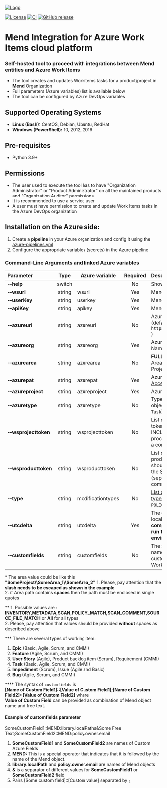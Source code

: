 [![Logo](https://resources.mend.io/mend-sig/logo/mend-dark-logo-horizontal.png)](https://www.mend.io/)  

[![License](https://img.shields.io/badge/License-Apache%202.0-yellowgreen.svg)](https://opensource.org/licenses/Apache-2.0)
[![CI](https://github.com/whitesource-ps/ws-azure-workitems-integration/actions/workflows/ci.yml/badge.svg)](https://github.com/whitesource-ps/ws-azure-workitems-integration/actions/workflows/ci.yml)
[![GitHub release](https://img.shields.io/github/v/release/whitesource-ps/ws-azure-workitems-integration)](https://github.com/whitesource-ps/ws-azure-workitems-integration/releases/latest)  

# Mend Integration for Azure Work Items cloud platform
### Self-hosted tool to proceed with integrations between Mend entities and Azure Work Items 
* The tool creates and updates Workitems tasks for a product\project in **Mend** Organization
* Full parameters (Azure variables) list is available below
* The tool can be configured by Azure DevOps variables
    
## Supported Operating Systems
- **Linux (Bash):**	CentOS, Debian, Ubuntu, RedHat
- **Windows (PowerShell):**	10, 2012, 2016

## Pre-requisites
* Python 3.9+

## Permissions
* The user used to execute the tool has to have "Organization Administrator" or "Product Administrator" on all the maintained products and "Organization Auditor" permissions
* It is recommended to use a service user
* A user must have permission to create and update Work Items tasks in the Azure DevOps organization 

## Installation on the Azure side:
1. Create a **pipeline** in your Azure organization and config it using the [azure-pipelines.yml](https://github.com/whitesource-ps/ws-azure-workitems-integration/blob/master/azure-pipelines.yml)
2. Configure the appropriate variables (secrets) in the Azure pipeline

### Command-Line Arguments and linked Azure variables
| Parameter                          |  Type  | Azure variable    | Required | Description                                                                                                                                                                                                     |
|:-----------------------------------|:------:|-------------------|:--------:|:----------------------------------------------------------------------------------------------------------------------------------------------------------------------------------------------------------------|
| **&#x2011;&#x2011;help**           | switch |                   |    No    | Show help and exit                                                                                                                                                                                              |
| **&#x2011;&#x2011;wsurl**          | string | wsurl             |   Yes    | Mend server URL                                                                                                                                                                                                 |
| **&#x2011;&#x2011;userKey**        | string | userkey           |   Yes    | Mend User Key                                                                                                                                                                                                   |
| **&#x2011;&#x2011;apiKey**         | string | apikey            |   Yes    | Mend API Key                                                                                                                                                                                                    |
| **&#x2011;&#x2011;azureurl**       | string | azureurl          |    No    | Azure Server URL (default: `https://dev.azure.com/` )                                                                                                                                                           | 
| **&#x2011;&#x2011;azureorg**       | string | azureorg          |   Yes    | Azure Organization Name                                                                                                                                                                                         | 
| **&#x2011;&#x2011;azurearea**      | string | azurearea         |    No    | **FULL** path of Azure Area (default: Azure Project root)*                                                                                                                                                      | 
| **&#x2011;&#x2011;azurepat**       | string | azurepat          |   Yes    | Azure PAT ([Personal Access Token](https://docs.microsoft.com/en-us/azure/devops/organizations/accounts/use-personal-access-tokens-to-authenticate?view=azure-devops&tabs=Windows))                             |
| **&#x2011;&#x2011;azureproject**   | string | azureproject      |   Yes    | Azure project name                                                                                                                                                                                              |
| **&#x2011;&#x2011;azuretype**      | string | azuretype         |    No    | Type of created Azure object (default: `Task`)***.                                                                                                                                                              |
| **&#x2011;&#x2011;wsprojecttoken** | string | wsprojecttoken    |    No    | List of all your project's tokens that should be INCLUDED in the Sync process (separated by a comma)                                                                                                            |
| **&#x2011;&#x2011;wsproducttoken** | string | wsproducttoken    |    No    | List of all your product's tokens that should be INCLUDED in the Sync process (separated by a comma)                                                                                                            |
| **&#x2011;&#x2011;type**           | string | modificationtypes |    No    | [List of modification types](https://whitesource.atlassian.net/wiki/spaces/PROD/pages/2429681685/Issue+Tracker+Integration+-+API+Documentation#getOrganizationLastModifiedProjects) (default: `POLICY_MATCH`)** |
| **&#x2011;&#x2011;utcdelta**       | string | utcdelta          |   Yes    | The delta between the local time of your **computer where you run tool** and **MEND's environment**                                                                                                             |
| **&#x2011;&#x2011;customfields**   | string | customfields      |    No    | The string defines names and values for custom fields of WorkItem ****                                                                                                                                          |

\* The area value could be like this **"SomeProject\\\SomeArea_1\\\SomeArea_2"**
      1. Please, pay attention that the **slash needs to be escaped as shown in the example**  
      2. if Area path contains **spaces** then the path must be enclosed in single quotes

\** 1. Possible values are : **INVENTORY,METADATA,SCAN,POLICY_MATCH,SCAN_COMMENT,SOURCE_FILE_MATCH** or **All** for all types   
   2. Please, pay attention that values should be provided **without** spaces as described above  

\***  There are several types of working item:
1. **Epic** (Basic, Agile, Scrum, and CMMI)
2. **Feature** (Agile, Scrum, and CMMI)
3. **User Story** (Agile), Product backlog item (Scrum), Requirement (CMMI)
4. **Task** (Basic, Agile, Scrum, and CMMI)
5. **Impediment** (Scrum), Issue (Agile and Basic)
6. **Bug** (Agile, Scrum, and CMMI)

\**** The syntax of ```customfields``` is  
**[Name of Custom Field1]::[Value of Custom Field1];[Name of Custom Field2]::[Value of Custom Field2]** where  
**Value of Custom Field** can be provided as combination of Mend object name and free text.
#### Example of customfields parameter
SomeCustomField1::MEND:library.localPaths&Some Free Text;SomeCustomField2::MEND:policy.owner.email
1. **SomeCustomField1** and **SomeCustomField2** are names of Custom Azure Fields 
2. **MEND:** This is a special operator that indicates that it is followed by the name of the Mend object.
3. **library.localPath** and **policy.owner.email** are names of Mend objects
4. **&** is a separator of different values for **SomeCustomField1** or **SomeCustomField2** field
5. Pairs [Some custom field]::[Custom value] separated by **;** 